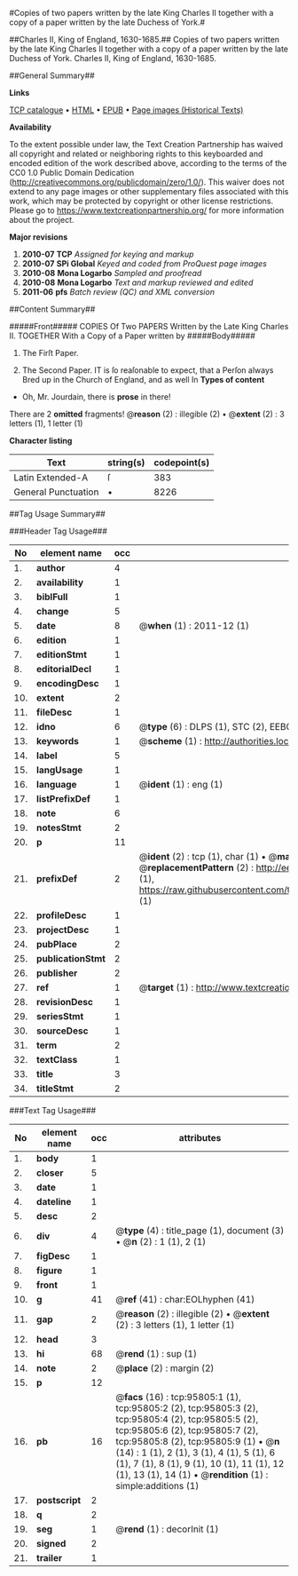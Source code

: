 #Copies of two papers written by the late King Charles II together with a copy of a paper written by the late Duchess of York.#

##Charles II, King of England, 1630-1685.##
Copies of two papers written by the late King Charles II together with a copy of a paper written by the late Duchess of York.
Charles II, King of England, 1630-1685.

##General Summary##

**Links**

[TCP catalogue](http://www.ota.ox.ac.uk/tcp/)  • 
[HTML](http://tei.it.ox.ac.uk/tcp/Texts-HTML/free/A32/A32203.html)  • 
[EPUB](http://tei.it.ox.ac.uk/tcp/Texts-EPUB/free/A32/A32203.epub) • 
[Page images (Historical Texts)](https://historicaltexts.jisc.ac.uk/eebo-12937314e)

**Availability**

To the extent possible under law, the Text Creation Partnership has waived all copyright and related or neighboring rights to this keyboarded and encoded edition of the work described above, according to the terms of the CC0 1.0 Public Domain Dedication (http://creativecommons.org/publicdomain/zero/1.0/). This waiver does not extend to any page images or other supplementary files associated with this work, which may be protected by copyright or other license restrictions. Please go to https://www.textcreationpartnership.org/ for more information about the project.

**Major revisions**

1. __2010-07__ __TCP__ *Assigned for keying and markup*
1. __2010-07__ __SPi Global__ *Keyed and coded from ProQuest page images*
1. __2010-08__ __Mona Logarbo__ *Sampled and proofread*
1. __2010-08__ __Mona Logarbo__ *Text and markup reviewed and edited*
1. __2011-06__ __pfs__ *Batch review (QC) and XML conversion*

##Content Summary##

#####Front#####
COPIES Of Two PAPERS Written by the Late King Charles II. TOGETHER With a Copy of a Paper written by
#####Body#####

1. The Firſt Paper.

1. The Second Paper.
IT is ſo reaſonable to expect, that a Perſon always Bred up in the Church of England, and as well In
**Types of content**

  * Oh, Mr. Jourdain, there is **prose** in there!

There are 2 **omitted** fragments! 
 @__reason__ (2) : illegible (2)  •  @__extent__ (2) : 3 letters (1), 1 letter (1)

**Character listing**


|Text|string(s)|codepoint(s)|
|---|---|---|
|Latin Extended-A|ſ|383|
|General Punctuation|•|8226|

##Tag Usage Summary##

###Header Tag Usage###

|No|element name|occ|attributes|
|---|---|---|---|
|1.|__author__|4||
|2.|__availability__|1||
|3.|__biblFull__|1||
|4.|__change__|5||
|5.|__date__|8| @__when__ (1) : 2011-12 (1)|
|6.|__edition__|1||
|7.|__editionStmt__|1||
|8.|__editorialDecl__|1||
|9.|__encodingDesc__|1||
|10.|__extent__|2||
|11.|__fileDesc__|1||
|12.|__idno__|6| @__type__ (6) : DLPS (1), STC (2), EEBO-CITATION (1), OCLC (1), VID (1)|
|13.|__keywords__|1| @__scheme__ (1) : http://authorities.loc.gov/ (1)|
|14.|__label__|5||
|15.|__langUsage__|1||
|16.|__language__|1| @__ident__ (1) : eng (1)|
|17.|__listPrefixDef__|1||
|18.|__note__|6||
|19.|__notesStmt__|2||
|20.|__p__|11||
|21.|__prefixDef__|2| @__ident__ (2) : tcp (1), char (1)  •  @__matchPattern__ (2) : ([0-9\-]+):([0-9IVX]+) (1), (.+) (1)  •  @__replacementPattern__ (2) : http://eebo.chadwyck.com/downloadtiff?vid=$1&page=$2 (1), https://raw.githubusercontent.com/textcreationpartnership/Texts/master/tcpchars.xml#$1 (1)|
|22.|__profileDesc__|1||
|23.|__projectDesc__|1||
|24.|__pubPlace__|2||
|25.|__publicationStmt__|2||
|26.|__publisher__|2||
|27.|__ref__|1| @__target__ (1) : http://www.textcreationpartnership.org/docs/. (1)|
|28.|__revisionDesc__|1||
|29.|__seriesStmt__|1||
|30.|__sourceDesc__|1||
|31.|__term__|2||
|32.|__textClass__|1||
|33.|__title__|3||
|34.|__titleStmt__|2||


###Text Tag Usage###

|No|element name|occ|attributes|
|---|---|---|---|
|1.|__body__|1||
|2.|__closer__|5||
|3.|__date__|1||
|4.|__dateline__|1||
|5.|__desc__|2||
|6.|__div__|4| @__type__ (4) : title_page (1), document (3)  •  @__n__ (2) : 1 (1), 2 (1)|
|7.|__figDesc__|1||
|8.|__figure__|1||
|9.|__front__|1||
|10.|__g__|41| @__ref__ (41) : char:EOLhyphen (41)|
|11.|__gap__|2| @__reason__ (2) : illegible (2)  •  @__extent__ (2) : 3 letters (1), 1 letter (1)|
|12.|__head__|3||
|13.|__hi__|68| @__rend__ (1) : sup (1)|
|14.|__note__|2| @__place__ (2) : margin (2)|
|15.|__p__|12||
|16.|__pb__|16| @__facs__ (16) : tcp:95805:1 (1), tcp:95805:2 (2), tcp:95805:3 (2), tcp:95805:4 (2), tcp:95805:5 (2), tcp:95805:6 (2), tcp:95805:7 (2), tcp:95805:8 (2), tcp:95805:9 (1)  •  @__n__ (14) : 1 (1), 2 (1), 3 (1), 4 (1), 5 (1), 6 (1), 7 (1), 8 (1), 9 (1), 10 (1), 11 (1), 12 (1), 13 (1), 14 (1)  •  @__rendition__ (1) : simple:additions (1)|
|17.|__postscript__|2||
|18.|__q__|2||
|19.|__seg__|1| @__rend__ (1) : decorInit (1)|
|20.|__signed__|2||
|21.|__trailer__|1||
